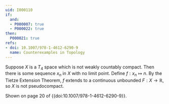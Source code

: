 ```yaml
---
uid: I000110
if:
  and:
  - P000007: true
  - P000022: true
then:
  P000021: true
refs:
- doi: 10.1007/978-1-4612-6290-9
  name: Counterexamples in Topology
---
```


Suppose $X$ is a $T_4$ space which is not weakly countably compact. Then there is some sequence $x_n$ in $X$ with no limit point. Define $f:x_n \mapsto n$. By the Tietze Extension Theorem, $f$ extends to a continuous unbounded $F: X \rightarrow \mathbb{R}$, so $X$ is not pseudocompact.

Shown on page 20 of {{doi:10.1007/978-1-4612-6290-9}}.
